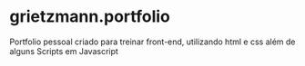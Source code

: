 # grietzmann.portfolio
Portfolio pessoal criado para treinar front-end,
utilizando html e css além de alguns Scripts em Javascript 
